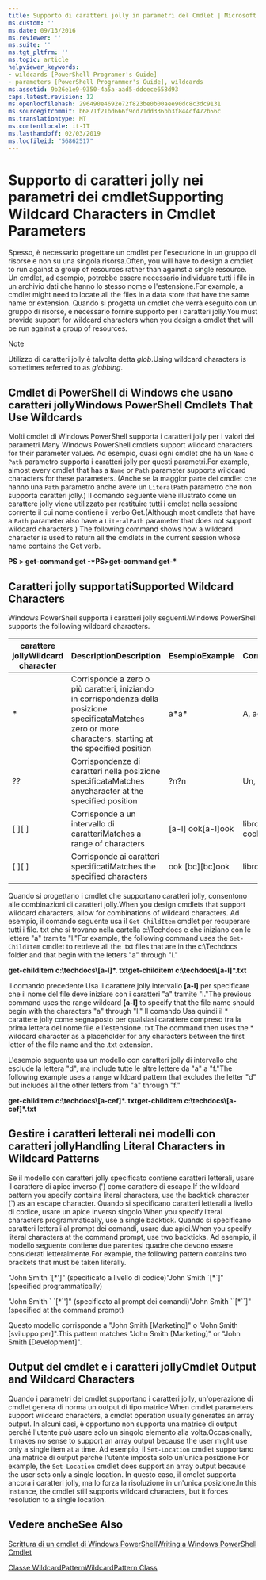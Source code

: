 ```yaml
---
title: Supporto di caratteri jolly in parametri del Cmdlet | Microsoft Docs
ms.custom: ''
ms.date: 09/13/2016
ms.reviewer: ''
ms.suite: ''
ms.tgt_pltfrm: ''
ms.topic: article
helpviewer_keywords:
- wildcards [PowerShell Programer's Guide]
- parameters [PowerShell Programmer's Guide], wildcards
ms.assetid: 9b26e1e9-9350-4a5a-aad5-ddcece658d93
caps.latest.revision: 12
ms.openlocfilehash: 296490e4692e72f823be0b00aee90dc8c3dc9131
ms.sourcegitcommit: b6871f21bd666f9cd71dd336bb3f844cf472b56c
ms.translationtype: MT
ms.contentlocale: it-IT
ms.lasthandoff: 02/03/2019
ms.locfileid: "56862517"
---
```

# <a name="supporting-wildcard-characters-in-cmdlet-parameters"></a><span data-ttu-id="c547b-102">Supporto di caratteri jolly nei parametri dei cmdlet</span><span class="sxs-lookup"><span data-stu-id="c547b-102">Supporting Wildcard Characters in Cmdlet Parameters</span></span>

<span data-ttu-id="c547b-103">Spesso, è necessario progettare un cmdlet per l'esecuzione in un gruppo di risorse e non su una singola risorsa.</span><span class="sxs-lookup"><span data-stu-id="c547b-103">Often, you will have to design a cmdlet to run against a group of resources rather than against a single resource.</span></span> <span data-ttu-id="c547b-104">Un cmdlet, ad esempio, potrebbe essere necessario individuare tutti i file in un archivio dati che hanno lo stesso nome o l'estensione.</span><span class="sxs-lookup"><span data-stu-id="c547b-104">For example, a cmdlet might need to locate all the files in a data store that have the same name or extension.</span></span> <span data-ttu-id="c547b-105">Quando si progetta un cmdlet che verrà eseguito con un gruppo di risorse, è necessario fornire supporto per i caratteri jolly.</span><span class="sxs-lookup"><span data-stu-id="c547b-105">You must provide support for wildcard characters when you design a cmdlet that will be run against a group of resources.</span></span>

> [!NOTE]
> <span data-ttu-id="c547b-106">Utilizzo di caratteri jolly è talvolta detta *glob*.</span><span class="sxs-lookup"><span data-stu-id="c547b-106">Using wildcard characters is sometimes referred to as *globbing*.</span></span>

## <a name="windows-powershell-cmdlets-that-use-wildcards"></a><span data-ttu-id="c547b-107">Cmdlet di PowerShell di Windows che usano caratteri jolly</span><span class="sxs-lookup"><span data-stu-id="c547b-107">Windows PowerShell Cmdlets That Use Wildcards</span></span>

 <span data-ttu-id="c547b-108">Molti cmdlet di Windows PowerShell supporta i caratteri jolly per i valori dei parametri.</span><span class="sxs-lookup"><span data-stu-id="c547b-108">Many Windows PowerShell cmdlets support wildcard characters for their parameter values.</span></span> <span data-ttu-id="c547b-109">Ad esempio, quasi ogni cmdlet che ha un `Name` o `Path` parametro supporta i caratteri jolly per questi parametri.</span><span class="sxs-lookup"><span data-stu-id="c547b-109">For example, almost every cmdlet that has a `Name` or `Path` parameter supports wildcard characters for these parameters.</span></span> <span data-ttu-id="c547b-110">(Anche se la maggior parte dei cmdlet che hanno una `Path` parametro anche avere un `LiteralPath` parametro che non supporta caratteri jolly.) Il comando seguente viene illustrato come un carattere jolly viene utilizzato per restituire tutti i cmdlet nella sessione corrente il cui nome contiene il verbo Get.</span><span class="sxs-lookup"><span data-stu-id="c547b-110">(Although most cmdlets that have a `Path` parameter also have a `LiteralPath` parameter that does not support wildcard characters.) The following command shows how a wildcard character is used to return all the cmdlets in the current session whose name contains the Get verb.</span></span>

 <span data-ttu-id="c547b-111">**PS > get-command get -\***</span><span class="sxs-lookup"><span data-stu-id="c547b-111">**PS>get-command get-\***</span></span>

## <a name="supported-wildcard-characters"></a><span data-ttu-id="c547b-112">Caratteri jolly supportati</span><span class="sxs-lookup"><span data-stu-id="c547b-112">Supported Wildcard Characters</span></span>

<span data-ttu-id="c547b-113">Windows PowerShell supporta i caratteri jolly seguenti.</span><span class="sxs-lookup"><span data-stu-id="c547b-113">Windows PowerShell supports the following wildcard characters.</span></span>

|<span data-ttu-id="c547b-114">carattere jolly</span><span class="sxs-lookup"><span data-stu-id="c547b-114">Wildcard character</span></span>|<span data-ttu-id="c547b-115">Description</span><span class="sxs-lookup"><span data-stu-id="c547b-115">Description</span></span>|<span data-ttu-id="c547b-116">Esempio</span><span class="sxs-lookup"><span data-stu-id="c547b-116">Example</span></span>|<span data-ttu-id="c547b-117">Corrispondenza</span><span class="sxs-lookup"><span data-stu-id="c547b-117">Matches</span></span>|<span data-ttu-id="c547b-118">Non corrisponde</span><span class="sxs-lookup"><span data-stu-id="c547b-118">Does not match</span></span>|
|------------------------|-----------------|-------------|-------------|--------------------|
|*|<span data-ttu-id="c547b-119">Corrisponde a zero o più caratteri, iniziando in corrispondenza della posizione specificata</span><span class="sxs-lookup"><span data-stu-id="c547b-119">Matches zero or more characters, starting at the specified position</span></span>|<span data-ttu-id="c547b-120">a\*</span><span class="sxs-lookup"><span data-stu-id="c547b-120">a\*</span></span>|<span data-ttu-id="c547b-121">A, ag, Apple</span><span class="sxs-lookup"><span data-stu-id="c547b-121">A, ag, Apple</span></span>||
|<span data-ttu-id="c547b-122">?</span><span class="sxs-lookup"><span data-stu-id="c547b-122">?</span></span>|<span data-ttu-id="c547b-123">Corrispondenze di caratteri nella posizione specificata</span><span class="sxs-lookup"><span data-stu-id="c547b-123">Matches anycharacter at the specified position</span></span>|<span data-ttu-id="c547b-124">?n</span><span class="sxs-lookup"><span data-stu-id="c547b-124">?n</span></span>|<span data-ttu-id="c547b-125">Un, in, in</span><span class="sxs-lookup"><span data-stu-id="c547b-125">An, in, on</span></span>|<span data-ttu-id="c547b-126">è stato eseguito</span><span class="sxs-lookup"><span data-stu-id="c547b-126">ran</span></span>|
|<span data-ttu-id="c547b-127">[ ]</span><span class="sxs-lookup"><span data-stu-id="c547b-127">[ ]</span></span>|<span data-ttu-id="c547b-128">Corrisponde a un intervallo di caratteri</span><span class="sxs-lookup"><span data-stu-id="c547b-128">Matches a range of characters</span></span>|<span data-ttu-id="c547b-129">[a-l] ook</span><span class="sxs-lookup"><span data-stu-id="c547b-129">[a-l]ook</span></span>|<span data-ttu-id="c547b-130">libro, cook, aspetto</span><span class="sxs-lookup"><span data-stu-id="c547b-130">book, cook, look</span></span>|<span data-ttu-id="c547b-131">ha impiegato</span><span class="sxs-lookup"><span data-stu-id="c547b-131">took</span></span>|
|<span data-ttu-id="c547b-132">[ ]</span><span class="sxs-lookup"><span data-stu-id="c547b-132">[ ]</span></span>|<span data-ttu-id="c547b-133">Corrisponde ai caratteri specificati</span><span class="sxs-lookup"><span data-stu-id="c547b-133">Matches the specified characters</span></span>|<span data-ttu-id="c547b-134">ook [bc]</span><span class="sxs-lookup"><span data-stu-id="c547b-134">[bc]ook</span></span>|<span data-ttu-id="c547b-135">libro, cook</span><span class="sxs-lookup"><span data-stu-id="c547b-135">book, cook</span></span>|<span data-ttu-id="c547b-136">aspetto</span><span class="sxs-lookup"><span data-stu-id="c547b-136">look</span></span>|

<span data-ttu-id="c547b-137">Quando si progettano i cmdlet che supportano caratteri jolly, consentono alle combinazioni di caratteri jolly.</span><span class="sxs-lookup"><span data-stu-id="c547b-137">When you design cmdlets that support wildcard characters, allow for combinations of wildcard characters.</span></span> <span data-ttu-id="c547b-138">Ad esempio, il comando seguente usa il `Get-ChildItem` cmdlet per recuperare tutti i file. txt che si trovano nella cartella c:\Techdocs e che iniziano con le lettere "a" tramite "l."</span><span class="sxs-lookup"><span data-stu-id="c547b-138">For example, the following command uses the `Get-ChildItem` cmdlet to retrieve all the .txt files that are in the c:\Techdocs folder and that begin with the letters "a" through "l."</span></span>

<span data-ttu-id="c547b-139">**get-childitem c:\techdocs\\[a-l]\*. txt**</span><span class="sxs-lookup"><span data-stu-id="c547b-139">**get-childitem c:\techdocs\\[a-l]\*.txt**</span></span>

<span data-ttu-id="c547b-140">Il comando precedente Usa il carattere jolly intervallo **[a-l]** per specificare che il nome del file deve iniziare con i caratteri "a" tramite "l."</span><span class="sxs-lookup"><span data-stu-id="c547b-140">The previous command uses the range wildcard **[a-l]** to specify that the file name should begin with the characters "a" through "l."</span></span> <span data-ttu-id="c547b-141">Il comando Usa quindi il \* carattere jolly come segnaposto per qualsiasi carattere compreso tra la prima lettera del nome file e l'estensione. txt.</span><span class="sxs-lookup"><span data-stu-id="c547b-141">The command then uses the \* wildcard character as a placeholder for any characters between the first letter of the file name and the .txt extension.</span></span>

<span data-ttu-id="c547b-142">L'esempio seguente usa un modello con caratteri jolly di intervallo che esclude la lettera "d", ma include tutte le altre lettere da "a" a "f."</span><span class="sxs-lookup"><span data-stu-id="c547b-142">The following example uses a range wildcard pattern that excludes the letter "d" but includes all the other letters from "a" through "f."</span></span>

<span data-ttu-id="c547b-143">**get-childitem c:\techdocs\\[a-cef]\*. txt**</span><span class="sxs-lookup"><span data-stu-id="c547b-143">**get-childitem c:\techdocs\\[a-cef]\*.txt**</span></span>

## <a name="handling-literal-characters-in-wildcard-patterns"></a><span data-ttu-id="c547b-144">Gestire i caratteri letterali nei modelli con caratteri jolly</span><span class="sxs-lookup"><span data-stu-id="c547b-144">Handling Literal Characters in Wildcard Patterns</span></span>

<span data-ttu-id="c547b-145">Se il modello con caratteri jolly specificato contiene caratteri letterali, usare il carattere di apice inverso (') come carattere di escape.</span><span class="sxs-lookup"><span data-stu-id="c547b-145">If the wildcard pattern you specify contains literal characters, use the backtick character (\`) as an escape character.</span></span> <span data-ttu-id="c547b-146">Quando si specificano caratteri letterali a livello di codice, usare un apice inverso singolo.</span><span class="sxs-lookup"><span data-stu-id="c547b-146">When you specify literal characters programmatically, use a single backtick.</span></span> <span data-ttu-id="c547b-147">Quando si specificano caratteri letterali al prompt dei comandi, usare due apici.</span><span class="sxs-lookup"><span data-stu-id="c547b-147">When you specify literal characters at the command prompt, use two backticks.</span></span> <span data-ttu-id="c547b-148">Ad esempio, il modello seguente contiene due parentesi quadre che devono essere considerati letteralmente.</span><span class="sxs-lookup"><span data-stu-id="c547b-148">For example, the following pattern contains two brackets that must be taken literally.</span></span>

<span data-ttu-id="c547b-149">"John Smith \`[\*']" (specificato a livello di codice)</span><span class="sxs-lookup"><span data-stu-id="c547b-149">"John Smith \`[\*\`]" (specified programmatically)</span></span>

<span data-ttu-id="c547b-150">"John Smith \` \`[\*\`']" (specificato al prompt dei comandi)</span><span class="sxs-lookup"><span data-stu-id="c547b-150">"John Smith \`\`[\*\`\`]"  (specified at the command prompt)</span></span>

<span data-ttu-id="c547b-151">Questo modello corrisponde a "John Smith [Marketing]" o "John Smith [sviluppo per]".</span><span class="sxs-lookup"><span data-stu-id="c547b-151">This pattern matches "John Smith [Marketing]" or "John Smith [Development]".</span></span>

## <a name="cmdlet-output-and-wildcard-characters"></a><span data-ttu-id="c547b-152">Output del cmdlet e i caratteri jolly</span><span class="sxs-lookup"><span data-stu-id="c547b-152">Cmdlet Output and Wildcard Characters</span></span>

<span data-ttu-id="c547b-153">Quando i parametri del cmdlet supportano i caratteri jolly, un'operazione di cmdlet genera di norma un output di tipo matrice.</span><span class="sxs-lookup"><span data-stu-id="c547b-153">When cmdlet parameters support wildcard characters, a cmdlet operation usually generates an array output.</span></span> <span data-ttu-id="c547b-154">In alcuni casi, è opportuno non supporta una matrice di output perché l'utente può usare solo un singolo elemento alla volta.</span><span class="sxs-lookup"><span data-stu-id="c547b-154">Occasionally, it makes no sense to support an array output because the user might use only a single item at a time.</span></span> <span data-ttu-id="c547b-155">Ad esempio, il `Set-Location` cmdlet supportano una matrice di output perché l'utente imposta solo un'unica posizione.</span><span class="sxs-lookup"><span data-stu-id="c547b-155">For example, the `Set-Location` cmdlet does support an array output because the user sets only a single location.</span></span> <span data-ttu-id="c547b-156">In questo caso, il cmdlet supporta ancora i caratteri jolly, ma lo forza la risoluzione in un'unica posizione.</span><span class="sxs-lookup"><span data-stu-id="c547b-156">In this instance, the cmdlet still supports wildcard characters, but it forces resolution to a single location.</span></span>

## <a name="see-also"></a><span data-ttu-id="c547b-157">Vedere anche</span><span class="sxs-lookup"><span data-stu-id="c547b-157">See Also</span></span>

[<span data-ttu-id="c547b-158">Scrittura di un cmdlet di Windows PowerShell</span><span class="sxs-lookup"><span data-stu-id="c547b-158">Writing a Windows PowerShell Cmdlet</span></span>](./writing-a-windows-powershell-cmdlet.md)

[<span data-ttu-id="c547b-159">Classe WildcardPattern</span><span class="sxs-lookup"><span data-stu-id="c547b-159">WildcardPattern Class</span></span>](/dotnet/api/system.management.automation.wildcardpattern)
